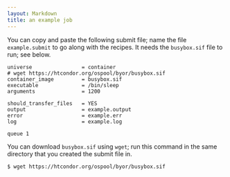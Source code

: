 ```yaml
---
layout: Markdown
title: an example job
---
```


You can copy and paste the following submit file; name the file
`example.submit` to go along with the recipes.  It needs
the `busybox.sif` file to run; see below.

	universe                = container
	# wget https://htcondor.org/ospool/byor/busybox.sif
	container_image         = busybox.sif
	executable              = /bin/sleep
	arguments               = 1200

	should_transfer_files   = YES
	output                  = example.output
	error                   = example.err
	log                     = example.log

	queue 1

You can download `busybox.sif` using `wget`; run this command in the same
directory that you created the submit file in.

	$ wget https://htcondor.org/ospool/byor/busybox.sif
